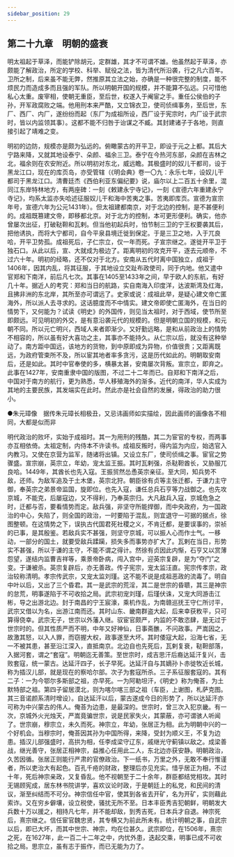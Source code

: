 ```yaml
---
sidebar_position: 29
---
```


## 第二十九章　明朝的盛衰

明太祖起于草泽，而能铲除胡元，定群雄，其才不可谓不雄。他虽然起于草泽，亦颇能了解政治，所定的学校、科举、赋役之法，皆为清代所沿袭，行之凡六百年。卫所之制，后来虽不能无弊，然推原其立法之始，亦确是一种很完整的制度，能不烦民力而造成多而且强的军队。所以明朝开国的规模，并不能算不弘远。只可惜他私心太重。废宰相，使朝无重臣，至后世，权遂入于阉宦之手。重任公侯伯的子孙，开军政腐败之端。他用刑本来严酷，又立锦衣卫，使司侦缉事务，至后世，东厂、西厂、内厂，遂纷纷而起（东厂为成祖所设，西厂设于宪宗时，内厂设于武宗时，皆以内监领其事）。这都不能不归咎于诒谋之不臧。其封建诸子于各地，则直接引起了靖难之变。

明初的边防，规模亦是颇为弘远的。俯瞰蒙古的开平卫，即设于元之上都。其后大宁路来降，又就其地设泰宁、朵颜、福余三卫。泰宁在今热河东部，朵颜在吉林之北，福余则在农安附近。所以明初对东北，威远瞻。其极盛时的奴儿干都司，设于黑龙江口，现在的库页岛，亦受管辖（《明会典》卷一〇九：永乐七年，设奴儿干都司于黑龙江口。清曹廷杰《西伯利亚东偏纪要》说，庙尔以上二百五十余里，混同江东岸特林地方，有两座碑：一刻《敕建永宁寺记》，一刻《宣德六年重建永宁寺记》，均系太监亦失哈述征服奴儿干和海中苦夷之事。苦夷即库页。宣德为宣宗年号，宣德六年为公元1431年）。但太祖建都南京，对于北边的控制，是不甚便利的。成祖既篡建文帝，即移都北京。对于北方的控制，本可更形便利。确实，他亦曾屡次出征，打破鞑靼和瓦剌。但当他初起兵时，怕节制三卫的宁王权要袭其后，把他诱执，而将大宁都司，自今平泉县境迁徙到保定。于是三卫之地，入于兀良哈，开平卫势孤。成祖死后，子仁宗立，仅一年而死。子宣宗继之。遂徙开平卫于独石口。从此以后，宣、大就成为极边了。距离明初的攻克开平，逐去元顺帝，不过六十年。明初的经略，还不仅对于北方。安南从五代时离中国独立，成祖于1406年，因其内乱，将其征服，于其地设立交趾布政使司，同于内地。他又遣中官郑和下南洋，前后凡七次。其事在1405至1433年之间，早于欧人的东航，有好几十年。据近人的考究：郑和当日的航路，实自南海入印度洋，达波斯湾及红海，且拂非洲的东北岸，其所至亦可谓远了。史家或说：成祖此举，是疑心建文帝亡匿海外，所以派人去寻求的。这话臆度而不中情实。建文帝即使亡匿海外，在当日的情势下，又何能为？试读《明史》的外国传，则见当太祖时，对于西域，使节所至即颇远。可见明初的外交，是有意沿袭元代的规模的。但是明朝立国的规模，和元朝不同。所以元亡明兴，西域人来者即渐少。又好勤远略，是和从前政治上的情势不相容的，所以虽有好大喜功之主，其事亦不能持久。从仁宗以后，就没有这种举动了。南方距中国远，该地方的货物，到中原即成为异物，价值很贵；又距离既远，为政府管束所不及，所以宦其地者率多贪污，这是历代如此的。明朝取安南后，还是如此。其时中官奉使的多，横暴太甚，安南屡次背叛。宣宗立，即弃之。此事在1427年，安南重隶中国的版图，不过二十二年而已。自郑和下南洋之后，中国对于南方的航行，更为熟悉，华人移殖海外的渐多。近代的南洋，华人实成为其地的主要民族，其发端实在此时。然此亦是社会自然的发展，得政治的助力很小。

●朱元璋像　据传朱元璋长相极丑，又忌讳画师如实描绘，因此画师的画像各不相同，大都是似而非

明代政治的败坏，实始于成祖时。其一为用刑的残酷，其二为宦官的专权，而两事亦互相依倚。太祖定制，内侍本不许读书。成祖反叛时，得内监为内应，始选官入内教习。又使在京营为监军，随诸将出镇。又设立东厂，使司侦缉之事。宦官之势骤盛。宣宗崩，英宗立，年幼，宠太监王振。其时瓦剌强，杀鞑靼酋长，又胁服兀良哈。1449年，其酋长也先入寇。王振贸然怂恿英宗亲征。至大同，知兵势不敌，还师。为敌军追及于土木堡，英宗北狩。朝臣徐有贞等主张迁都，于谦力主守御，奉英宗之弟景帝监国，旋即位。也先入寇，谦任总兵石亨等力战御之。也先攻京城，不能克，后屡寇边，又不得利，乃奉英宗归。大凡敌兵入寇，京城危急之时，迁都与否，要看情势而定。敌兵强，非坚守所能捍御，而中央政府，为一国政治的中心，失陷了，则全国的政治，一时要陷于混乱，则宜退守一可据的据点，徐图整顿。在这情势之下，误执古代国君死社稷之义，不肯迁都，是要误事的，崇祯的已事，是其殷鉴。若敌兵实不甚强，则坚守京城，可以振人心而作士气。一移动，一部分的国土，就要受敌兵蹂躏，损失多而事势亦扩大了。瓦剌在当日，形势实不甚强，所以于谦的主守，不能不谓之得计。然徐有贞因此内惭，石亨又以赏薄怨望，遂结内监曹吉祥等，乘景帝卧病，闯入宫中，迎英宗复辟，是为“夺门”之变。于谦被杀。英宗复辟后，亦无善政。传子宪宗，宠太监汪直。宪宗传孝宗，政治较称清明。孝宗传武宗，又宠太监刘瑾。这不能不说是成祖恶政的流毒了。明自中叶以后，又出了三个昏君。其一是武宗的荒淫，其二是世宗的昏聩，其三是神宗的怠荒，明事遂陷于不可收拾之局。武宗初宠刘瑾，后瑾伏诛，又宠大同游击江彬，导之出游北边。封于南昌的宁王宸濠，乘机作乱，为南赣巡抚王守仁所讨平，武宗又借以为名，出游江南而还。其时山东、畿南群盗大起，后来幸获敉平，只可算得侥幸。武宗无子，世宗以外藩入继。驭宦官颇严，内监的不敢恣肆，是无过于世宗时的。但其性质严而不明，中年又好神仙，日事斋醮，不问政事。严嵩因之，故激其怒，以入人罪，而窃握大权，政事遂至大坏。其时倭寇大起，沿海七省，无一不被其患，甚至沿江深入，直抵南京。北边自也先死后，瓦剌复衰，鞑靼部落，入据河套，谓之“套寇”。明朝迄无善策。至世宗时，成吉思汗后裔达延汗复兴，击败套寇，统一蒙古。达延汗四子，长子早死。达延汗自与其嫡孙卜赤徙牧近长城，称为插汉儿部，就是现在的察哈尔部。次子为套寇所杀。三子系征服套寇的。其有二子：一为今鄂尔多斯部之祖，亦早死。一为阿勒坦汗，《明史》称为俺荅，为土默特部之祖。第四子留居漠北，则为喀尔喀三部之祖（车臣，上谢图，札萨克图。其三音诺颜系清时增设）。自达延汗以后，蒙古遂成今日的形势了，所以达延汗亦可称为中兴蒙古的伟人。俺荅为边患，是最深的。世宗时，曾三次入犯京畿。有一次，京城外火光烛天，严嵩竟骗世宗，说是民家失火，其蒙蔽，亦可谓骇人听闻了。世宗崩，穆宗立，未久而死。神宗立，年幼，张居正为相。此为明朝中兴的一个好机会。当穆宗时，俺荅因其孙为中国所得，来降，受封为顺义王，不复为边患。插汉儿部强盛时，高拱为相，任李成梁守辽东，戚继光守蓟镇以敌之。成梁善战，继光善守，张居正相神宗，益推心任用此二人，东北边亦获安静。明朝政治，久苦因循。张居正则能行严肃的官僚政治。下一纸书，万里之外，无敢不奉行惟谨者，所以吏治大有起色。百孔千疮的财政，整理后亦见充实。惜乎居正为相，不过十年，死后神宗亲政，又复昏乱。他不视朝至于二十余年，群臣都结党相攻。其时无锡顾宪成，居东林书院讲学，喜欢议论时政，于是朝廷上的私党，和民间的清议，渐至纠结而不可分。神宗信任中官，使其到各省去开矿，名为开矿，实则藉此索诈。又在穷乡僻壤，设立税使，骚扰无所不至。日本丰臣秀吉犯朝鲜，明朝发大兵数十万以援之，相持凡七年，并不能却敌，到秀吉死，日本兵才自退。神宗死后，熹宗继之。信任宦官魏忠贤，其专横又为前此所未有。统计明朝之事，自武宗以后，即已大坏，而其中世宗、神宗，均在位甚久。武宗即位，在1506年，熹宗之死，在1627年，此一百二十二年之中，内忧外患，迭起交乘，明事已成不可收拾之局。思宗立，虽有志于振作，而已无能为力了。
